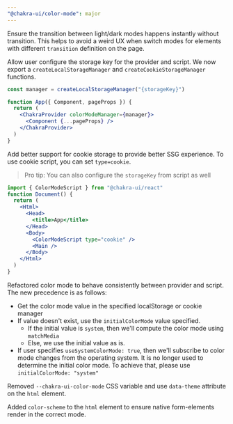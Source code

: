```yaml
---
"@chakra-ui/color-mode": major
---
```


Ensure the transition between light/dark modes happens instantly without
transition. This helps to avoid a weird UX when switch modes for elements with
different `transition` definition on the page.

Allow user configure the storage key for the provider and script. We now export
a `createLocalStorageManager` and `createCookieStorageManager` functions.

```jsx
const manager = createLocalStorageManager("{storageKey}")

function App({ Component, pageProps }) {
  return (
    <ChakraProvider colorModeManager={manager}>
      <Component {...pageProps} />
    </ChakraProvider>
  )
}
```

Add better support for cookie storage to provide better SSG experience. To use
cookie script, you can set `type=cookie`.

> Pro tip: You can also configure the `storageKey` from script as well

```jsx
import { ColorModeScript } from "@chakra-ui/react"
function Document() {
  return (
    <Html>
      <Head>
        <title>App</title>
      </Head>
      <Body>
        <ColorModeScript type="cookie" />
        <Main />
      </Body>
    </Html>
  )
}
```

Refactored color mode to behave consistently between provider and script. The
new precedence is as follows:

- Get the color mode value in the specified localStorage or cookie manager
- If value doesn't exist, use the `initialColorMode` value specified.
  - If the initial value is `system`, then we'll compute the color mode using
    `matchMedia`
  - Else, we use the initial value as is.
- If user specifies `useSystemColorMode: true`, then we'll subscribe to color
  mode changes from the operating system. It is no longer used to determine the
  initial color mode. To achieve that, please use `initialColorMode: "system"`

Removed `--chakra-ui-color-mode` CSS variable and use `data-theme` attribute on
the `html` element.

Added `color-scheme` to the `html` element to ensure native form-elements render
in the correct mode.

